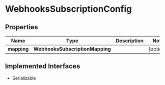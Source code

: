 

# WebhooksSubscriptionConfig


## Properties

| Name | Type | Description | Notes |
|------------ | ------------- | ------------- | -------------|
|**mapping** | **WebhooksSubscriptionMapping** |  |  [optional] |


## Implemented Interfaces

* Serializable


